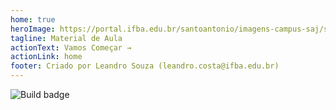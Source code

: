 ```yaml
---
home: true
heroImage: https://portal.ifba.edu.br/santoantonio/imagens-campus-saj/santoantoniodejesus160x240px.jpg
tagline: Material de Aula
actionText: Vamos Começar →
actionLink: home
footer: Criado por Leandro Souza (leandro.costa@ifba.edu.br)
---
```


![Build badge](https://github.com/leandro-costa/vuepresspoo/actions/workflows/node.js.yml/badge.svg)
